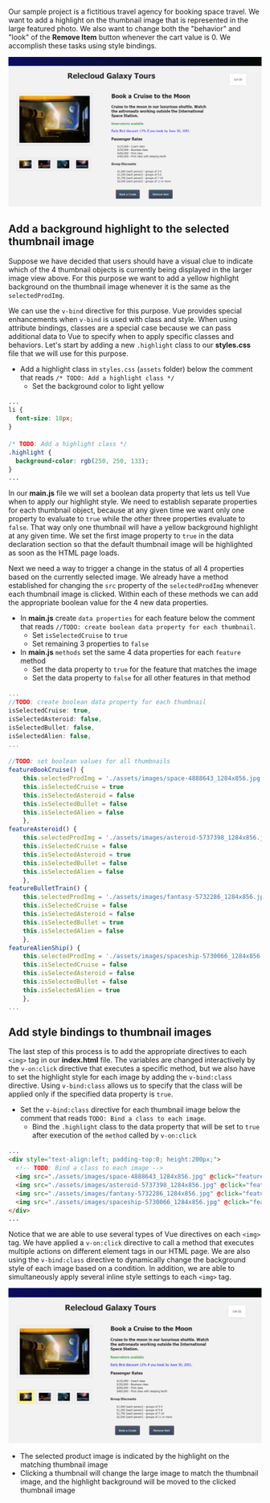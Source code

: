 Our sample project is a fictitious travel agency for booking space travel. We want to add a highlight on the thumbnail image that is represented in the large featured photo. We also want to change both the "behavior" and "look" of the **Remove Item** button whenever the cart value is 0. We accomplish these tasks using style bindings.

![Screenshot showing the HTML page with a selected product image on the left and 4 thumbnail images below it. Product name and description are displayed on the right, with two paragraphs of text. Below this are unordered lists for Passenger Rates and Group Discounts. At the bottom are two buttons labeled "Book a Cruise" and "Remove Item".](../media/m06-start.png)

## Add a background highlight to the selected thumbnail image

Suppose we have decided that users should have a visual clue to indicate which of the 4 thumbnail objects is currently being displayed in the larger image view above. For this purpose we want to add a yellow highlight background on the thumbnail image whenever it is the same as the `selectedProdImg`.

We can use the `v-bind` directive for this purpose. Vue provides special enhancements when `v-bind` is used with class and style. When using attribute bindings, classes are a special case because we can pass additional data to Vue to specify when to apply specific classes and behaviors. Let's start by adding a new `.highlight` class to our **styles.css** file that we will use for this purpose.

- Add a highlight class in `styles.css` (`assets` folder) below the comment that reads `/* TODO: Add a highlight class */`
  - Set the background color to light yellow

```css
...
li {
  font-size: 18px;
}

/* TODO: Add a highlight class */
.highlight {
  background-color: rgb(250, 250, 133);
}
...
```

In our **main.js** file we will set a boolean data property that lets us tell Vue when to apply our highlight style. We need to establish separate properties for each thumbnail object, because at any given time we want only one property to evaluate to `true` while the other three properties evaluate to `false`. That way only one thumbnail will have a yellow background highlight at any given time. We set the first image property to `true` in the data declaration section so that the default thumbnail image will be highlighted as soon as the HTML page loads.

Next we need a way to trigger a change in the status of all 4 properties based on the currently selected image. We already have a method established for changing the `src` property of the `selectedProdImg` whenever each thumbnail image is clicked. Within each of these methods we can add the appropriate boolean value for the 4 new data properties.

- In **main.js** create `data properties` for each feature below the comment that reads `//TODO: create boolean data property for each thumbnail`.
  - Set `isSelectedCruise` to `true`
  - Set remaining 3 properties to `false`
- In **main.js** `methods` set the same 4 data properties for each `feature` method
  - Set the data property to `true` for the feature that matches the image
  - Set the data property to `false` for all other features in that method

```Javascript
...
//TODO: create boolean data property for each thumbnail
isSelectedCruise: true,
isSelectedAsteroid: false,
isSelectedBullet: false,
isSelectedAlien: false,
...

//TODO: set boolean values for all thumbnails
featureBookCruise() {
    this.selectedProdImg = './assets/images/space-4888643_1284x856.jpg'
    this.isSelectedCruise = true
    this.isSelectedAsteroid = false
    this.isSelectedBullet = false
    this.isSelectedAlien = false
    },
featureAsteroid() {
    this.selectedProdImg = './assets/images/asteroid-5737398_1284x856.jpg'
    this.isSelectedCruise = false
    this.isSelectedAsteroid = true
    this.isSelectedBullet = false
    this.isSelectedAlien = false
    },
featureBulletTrain() {
    this.selectedProdImg = './assets/images/fantasy-5732286_1284x856.jpg'
    this.isSelectedCruise = false
    this.isSelectedAsteroid = false
    this.isSelectedBullet = true
    this.isSelectedAlien = false
    },
featureAlienShip() {
    this.selectedProdImg = './assets/images/spaceship-5730066_1284x856.jpg'
    this.isSelectedCruise = false
    this.isSelectedAsteroid = false
    this.isSelectedBullet = false
    this.isSelectedAlien = true
    },
...
```

## Add style bindings to thumbnail images

The last step of this process is to add the appropriate directives to each `<img>` tag in our **index.html** file. The variables are changed interactively by the `v-on:click` directive that executes a specific method, but we also have to set the highlight style for each image by adding the `v-bind:class` directive. Using `v-bind:class` allows us to specify that the class will be applied only if the specified data property is `true`.

- Set the `v-bind:class` directive for each thumbnail image below the comment that reads `TODO: Bind a class to each image`.
  - Bind the `.highlight` class to the data property that will be set to `true` after execution of the `method` called by `v-on:click`

```html
...
<div style="text-align:left; padding-top:0; height:200px;">
  <!-- TODO: Bind a class to each image -->
  <img src="./assets/images/space-4888643_1284x856.jpg" @click="featureBookCruise" :class="{ highlight: isSelectedCruise }" style="width:12%; margin-right:0px;">
  <img src="./assets/images/asteroid-5737398_1284x856.jpg" @click="featureAsteroid" :class="{ highlight: isSelectedAsteroid }" style="width:12%; margin-left:12px; margin-right:0px;">
  <img src="./assets/images/fantasy-5732286_1284x856.jpg" @click="featureBulletTrain" :class="{ highlight: isSelectedBullet }" style="width:12%; margin-left:12px; margin-right:0px;">
  <img src="./assets/images/spaceship-5730066_1284x856.jpg" @click="featureAlienShip" :class="{ highlight: isSelectedAlien }" style="width:12%; margin-left:12px; margin-right:0px;">
</div>
...
```

Notice that we are able to use several types of Vue directives on each `<img>` tag. We have applied a `v-on:click` directive to call a method that executes multiple actions on different element tags in our HTML page. We are also using the `v-bind:class` directive to dynamically change the background style of each image based on a condition. In addition, we are able to simultaneously apply several inline style settings to each `<img>` tag.

![Screenshot showing the HTML page with a selected product image on the left and 4 thumbnail images below it. The thumbnail on the far left is highlighted with a yellow background. Product name and description are displayed on the right, with two paragraphs of text. Below this are unordered lists for Passenger Rates and Group Discounts. At the bottom are two buttons labeled "Book a Cruise" and "Remove Item".](../media/m06-thumbnail-highlight.png)
- The selected product image is indicated by the highlight on the matching thumbnail image
- Clicking a thumbnail will change the large image to match the thumbnail image, and the highlight background will be moved to the clicked thumbnail image
